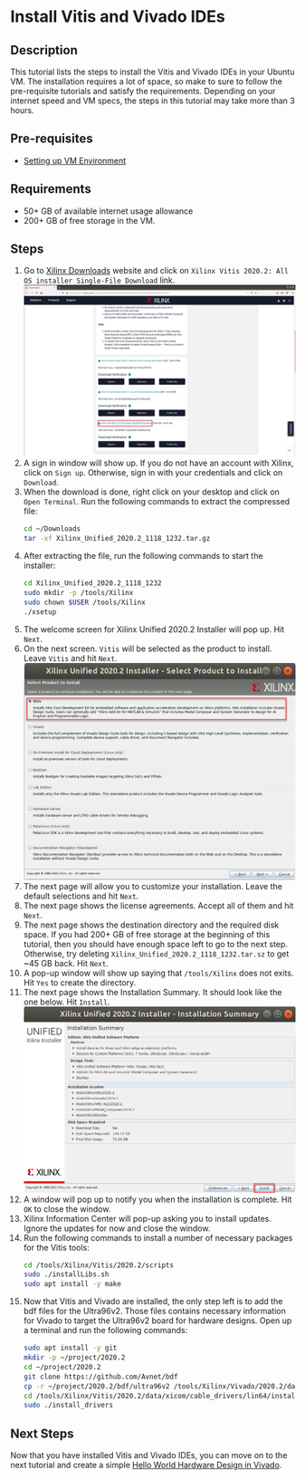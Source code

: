 # Install Vitis and Vivado IDEs
## Description
This tutorial lists the steps to install the Vitis and Vivado IDEs in your Ubuntu VM. The installation requires a lot of space, so make to sure to follow the pre-requisite tutorials and satisfy the requirements. Depending on your internet speed and VM specs, the steps in this tutorial may take more than 3 hours.

## Pre-requisites
- [Setting up VM Environment](../virtual_machine_setup/tutorial.md)

## Requirements
- 50+ GB of available internet usage allowance
- 200+ GB of free storage in the VM.

## Steps
1. Go to [Xilinx Downloads](https://www.xilinx.com/support/download/index.html/content/xilinx/en/downloadNav/vitis.html) website and click on `Xilinx Vitis 2020.2: All OS installer Single-File Download` link.
![Click on All OS installer](all_os_installer.png "Click on All OS installer")
2. A sign in window will show up. If you do not have an account with Xilinx, click on `Sign up`. Otherwise, sign in with your credentials and click on `Download`.
3. When the download is done, right click on your desktop and click on `Open Terminal`. Run the following commands to extract the compressed file:
    ```bash
    cd ~/Downloads
    tar -xf Xilinx_Unified_2020.2_1118_1232.tar.gz
    ```
4. After extracting the file, run the following commands to start the installer:
    ```bash
    cd Xilinx_Unified_2020.2_1118_1232
    sudo mkdir -p /tools/Xilinx
    sudo chown $USER /tools/Xilinx
    ./xsetup
    ```
5. The welcome screen for Xilinx Unified 2020.2 Installer will pop up. Hit `Next`.
6. On the next screen. `Vitis` will be selected as the product to install. Leave `Vitis` and hit `Next`.
![Leave Vitis selected](vitis.png "Leave Vitis selected")
7. The next page will allow you to customize your installation. Leave the default selections and hit `Next`.
8. The next page shows the license agreements. Accept all of them and hit `Next`.
9. The next page shows the destination directory and the required disk space. If you had 200+ GB of free storage at the beginning of this tutorial, then you should have enough space left to go to the next step. Otherwise, try deleting `Xilinx_Unified_2020.2_1118_1232.tar.sz` to get ~45 GB back. Hit `Next`.
10. A pop-up window will show up saying that `/tools/Xilinx` does not exits. Hit `Yes` to create the directory.
11. The next page shows the Installation Summary. It should look like the one below. Hit `Install`.
![Summary page](summary.png "Hit `Install`")
12. A window will pop up to notify you when the installation is complete. Hit `OK` to close the window.
13. Xilinx Information Center will pop-up asking you to install updates. Ignore the updates for now and close the window.
14. Run the following commands to install a number of necessary packages for the Vitis tools:
    ```bash
    cd /tools/Xilinx/Vitis/2020.2/scripts
    sudo ./installLibs.sh
    sudo apt install -y make
    ```
14. Now that Vitis and Vivado are installed, the only step left is to add the bdf files for the Ultra96v2. Those files contains necessary information for Vivado to target the Ultra96v2 board for hardware designs. Open up a terminal and run the following commands:
    ```bash
    sudo apt install -y git
    mkdir -p ~/project/2020.2
    cd ~/project/2020.2
    git clone https://github.com/Avnet/bdf
    cp -r ~/project/2020.2/bdf/ultra96v2 /tools/Xilinx/Vivado/2020.2/data/boards/board_files
    cd /tools/Xilinx/Vitis/2020.2/data/xicom/cable_drivers/lin64/install_script/install_drivers
    sudo ./install_drivers
    ```

## Next Steps
Now that you have installed Vitis and Vivado IDEs, you can move on to the next tutorial and create a simple [Hello World Hardware Design in Vivado](../hello_world_hw/hello_world_hw.md).
